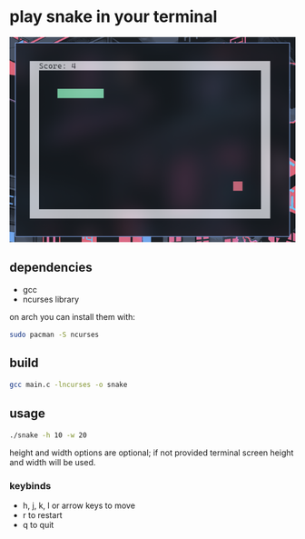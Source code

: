 # play snake in your terminal

![preview image](preview.png "snake")

## dependencies 
- gcc
- ncurses library

on arch you can install them with:
```sh 
sudo pacman -S ncurses
```

## build
```sh
gcc main.c -lncurses -o snake
```

## usage

```sh 
./snake -h 10 -w 20
```
height and width options are optional; if not provided terminal screen height and width will be used.

### keybinds
- h, j, k, l or arrow keys to move
- r to restart
- q to quit
